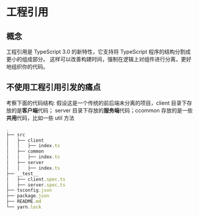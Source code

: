 # 工程引用

## 概念

工程引用是 TypeScript 3.0 的新特性，它支持将 TypeScript 程序的结构分割成更小的组成部分。
这样可以改善构建时间，强制在逻辑上对组件进行分离，更好地组织你的代码。

## 不使用工程引用引发的痛点

考察下面的代码结构: 假设这是一个传统的前后端未分离的项目，client 目录下存放的是**客户端**代码；
server 目录下存放的**服务端**代码；ccommon 存放的是一些**共用**代码，比如一些 util 方法

```ts
.
├── src
│   ├── client
│   │   ├── index.ts
│   ├── common
│   │   ├── index.ts
│   ├── server
│   │   ├── index.ts
├── __test__
│   ├── client.spec.ts
│   ├── server.spec.ts
├── tsconfig.json
├── package.json
├── README.md
└── yarn.lock

```
